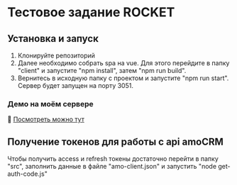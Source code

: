 # Тестовое задание ROCKET

## Установка и запуск
1) Клонируйте репозиторий
2) Далее необходимо собрать spa на vue. Для этого перейдите в папку "client" и запустите "npm install", затем "npm run build".
3) Вернитесь в исходную папку с проектом и запустите "npm run start". Сервер будет запущен на порту 3051.

### Демо на моём сервере
🚀 [Посмотреть можно тут](http://85.193.80.63:3051)   

## Получение токенов для работы с api amoCRM
Чтобы получить access и refresh токены достаточно перейти в папку "src",  заполнить данные в файле "amo-client.json" и запустить "node get-auth-code.js"
